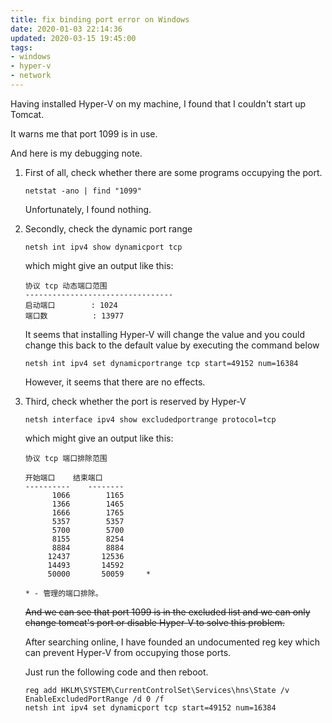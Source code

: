 ```yaml
---
title: fix binding port error on Windows
date: 2020-01-03 22:14:36
updated: 2020-03-15 19:45:00
tags:
- windows
- hyper-v
- network
---
```


Having installed Hyper-V on my machine, I found that I couldn't start up Tomcat.

It warns me that port 1099 is in use.

And here is my debugging note.

<!--more-->

1. First of all, check whether there are some programs occupying the port.

   ```shell
   netstat -ano | find "1099"
   ```

   Unfortunately, I found nothing.

2. Secondly, check the dynamic port range

   ```shell
   netsh int ipv4 show dynamicport tcp
   ```

   which might give an output like this:

   ```
   协议 tcp 动态端口范围
   ---------------------------------
   启动端口        : 1024
   端口数          : 13977
   ```

   It seems that installing Hyper-V will change the value and you could change this back to the default value by executing the command below

   ```shell
   netsh int ipv4 set dynamicportrange tcp start=49152 num=16384
   ```

   However, it seems that there are no effects.

3. Third, check whether the port is reserved by Hyper-V

   ```shell
   netsh interface ipv4 show excludedportrange protocol=tcp
   ```

   which might give an output like this:

   ```
   协议 tcp 端口排除范围
   
   开始端口    结束端口
   ----------    --------
         1066        1165
         1366        1465
         1666        1765
         5357        5357
         5700        5700
         8155        8254
         8884        8884
        12437       12536
        14493       14592
        50000       50059     *
   
   * - 管理的端口排除。
   ```

   ~~And we can see that port 1099 is in the excluded list and we can only change tomcat's port or disable Hyper-V to solve this problem.~~
   
   After searching online, I have founded an undocumented reg key which can prevent Hyper-V from occupying those ports.
   
   Just run the following code and then reboot.
   
   ```shell
   reg add HKLM\SYSTEM\CurrentControlSet\Services\hns\State /v EnableExcludedPortRange /d 0 /f
   netsh int ipv4 set dynamicport tcp start=49152 num=16384
   ```
   
   
